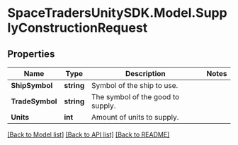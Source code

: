 # SpaceTradersUnitySDK.Model.SupplyConstructionRequest

## Properties

Name | Type | Description | Notes
------------ | ------------- | ------------- | -------------
**ShipSymbol** | **string** | Symbol of the ship to use. | 
**TradeSymbol** | **string** | The symbol of the good to supply. | 
**Units** | **int** | Amount of units to supply. | 

[[Back to Model list]](../README.md#documentation-for-models) [[Back to API list]](../README.md#documentation-for-api-endpoints) [[Back to README]](../README.md)

